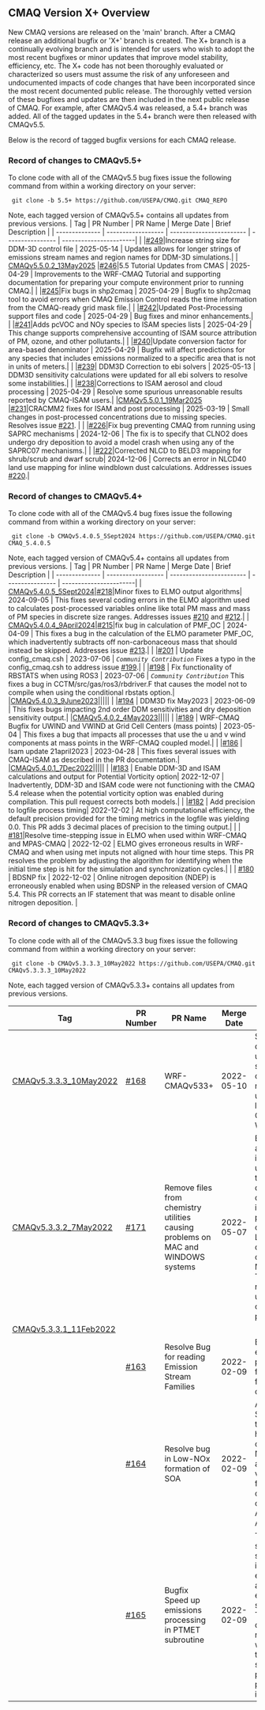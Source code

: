 ## CMAQ Version X+ Overview
New CMAQ versions are released on the 'main' branch.  After a CMAQ release an additional bugfix or 'X+' branch is created.  The X+ branch is a continually evolving branch and is intended for users who wish to adopt the most recent bugfixes or minor updates that improve model stability, efficiency, etc. The X+ code has not been thoroughly evaluated or characterized so users must assume the risk of any unforeseen and undocumented impacts of code changes that have been incorporated since the most recent documented public release. The thoroughly vetted version of these bugfixes and updates are then included in the next public release of CMAQ.  For example, after CMAQv5.4 was released, a 5.4+ branch was added.  All of the tagged updates in the 5.4+ branch were then released with CMAQv5.5. 

Below is the record of tagged bugfix versions for each CMAQ release. 

### Record of changes to CMAQv5.5+  
To clone code with all of the CMAQv5.5 bug fixes issue the following command from within a working directory on your server:
```
 git clone -b 5.5+ https://github.com/USEPA/CMAQ.git CMAQ_REPO
```
Note, each tagged version of CMAQv5.5+ contains all updates from previous versions.
|      Tag        |   PR Number       |         PR Name          |   Merge Date     | Brief Description |
| -------------- | ------------------ | ------------------------ | ---------------- | -----------------------|
| |[#249](https://github.com/USEPA/CMAQ/pull/249)|Increase string size for DDM-3D control file | 2025-05-14 | Updates allows for longer strings of emissions stream names and region names for DDM-3D simulations.|
| [CMAQv5.5.0.2_13May2025](https://github.com/USEPA/CMAQ/releases/tag/CMAQv5.5.0.2_13May2025)  |[#246](https://github.com/USEPA/CMAQ/pull/246)|5.5 Tutorial Updates from CMAS  | 2025-04-29 | Improvements to the WRF-CMAQ Tutorial and supporting documentation for preparing your compute environment prior to running CMAQ.|
| |[#245](https://github.com/USEPA/CMAQ/pull/245)|Fix bugs in shp2cmaq | 2025-04-29 | Bugfix to shp2cmaq tool to avoid errors when CMAQ Emission Control reads the time information from the CMAQ-ready grid mask file.|
| |[#242](https://github.com/USEPA/CMAQ/pull/242)|Updated Post-Processing support files and code  | 2025-04-29 | Bug fixes and minor enhancements.|
| |[#241](https://github.com/USEPA/CMAQ/pull/241)|Adds pcVOC and NOy species to ISAM species lists  | 2025-04-29 | This change supports comprehensive accounting of ISAM source attribution of PM, ozone, and other pollutants.|
| |[#240](https://github.com/USEPA/CMAQ/pull/240)|Update conversion factor for area-based denominator  | 2025-04-29 | Bugfix will affect predictions for any species that includes emissions normalized to a specific area that is not in units of meters.|
| |[#239](https://github.com/USEPA/CMAQ/pull/239)| DDM3D Correction to ebi solvers | 2025-05-13 | DDM3D sensitivity calculations were updated for all ebi solvers to resolve some instabilities.|
| |[#238](https://github.com/USEPA/CMAQ/pull/238)|Corrections to ISAM aerosol and cloud processing  | 2025-04-29 | Resolve some spurious unreasonable results reported by CMAQ-ISAM users.|
|[CMAQv5.5.0.1_19Mar2025](https://github.com/USEPA/CMAQ/releases/tag/CMAQv5.5.0.1_19Mar2025) |[#231](https://github.com/USEPA/CMAQ/pull/231)|CRACMM2 fixes for ISAM and post processing  | 2025-03-19 | Small changes in post-processed concentrations due to missing species. Resolves issue [#221](https://github.com/USEPA/CMAQ/issues/221). |
| |[#226](https://github.com/USEPA/CMAQ/pull/226)|Fix bug preventing CMAQ from running using SAPRC mechanisms  | 2024-12-06 | The fix is to specify that CLNO2 does undergo dry deposition to avoid a model crash when using any of the SAPRC07 mechanisms.|
| |[#222](https://github.com/USEPA/CMAQ/pull/222)|Corrected NLCD to BELD3 mapping for shrub/scrub and dwarf scrub| 2024-12-06 | Corrects an error in NLCD40 land use mapping for inline windblown dust calculations. Addresses issues [#220](https://github.com/USEPA/CMAQ/issues/220).|



### Record of changes to CMAQv5.4+  
To clone code with all of the CMAQv5.4 bug fixes issue the following command from within a working directory on your server:
```
 git clone -b CMAQv5.4.0.5_5Sept2024 https://github.com/USEPA/CMAQ.git CMAQ_5.4.0.5
```

Note, each tagged version of CMAQv5.4+ contains all updates from previous versions.
|      Tag        |   PR Number       |         PR Name          |   Merge Date     | Brief Description |
| -------------- | ------------------ | ------------------------ | ---------------- | -----------------------|
| [CMAQv5.4.0.5_5Sept2024](https://github.com/USEPA/CMAQ/releases/tag/CMAQv5.4.0.5_5Sept2024)|[#218](https://github.com/USEPA/CMAQ/pull/218)|Minor fixes to ELMO output algorithms| 2024-09-05 | This fixes several coding errors in the ELMO algorithm used to calculates post-processed variables online like total PM mass and mass of PM species in discrete size ranges. Addresses issues [#210](https://github.com/USEPA/CMAQ/issues/210) and [#212](https://github.com/USEPA/CMAQ/issues/212).|
| [CMAQv5.4.0.4_9April2024](https://github.com/USEPA/CMAQ/releases/tag/CMAQv5.4.0.4_9April2024)|[#215](https://github.com/USEPA/CMAQ/pull/215)|fix bug in calculation of PMF_OC | 2024-04-09 | This fixes a bug in the calculation of the ELMO parameter PMF_OC, which inadvertently subtracts off non-carbonaceous mass that should instead be skipped. Addresses issue [#213](https://github.com/USEPA/CMAQ/issues/213).|
|  |[#201](https://github.com/USEPA/CMAQ/pull/201) | Update config_cmaq.csh  | 2023-07-06 | _`Community Contribution`_ Fixes a typo in the config_cmaq.csh to address issue [#199](https://github.com/USEPA/CMAQ/issues/199).|
|  |[#198](https://github.com/USEPA/CMAQ/pull/198) | Fix functionality of RBSTATS when using ROS3  | 2023-07-06 | _`Community Contribution`_ This fixes a bug in CCTM/src/gas/ros3/rbdriver.F that causes the model not to compile when using the conditional rbstats option.|
|[CMAQv5.4.0.3_9June2023](https://github.com/USEPA/CMAQ/releases/tag/CMAQv5.4.0.3_9June2023)|||||
|  |[#194](https://github.com/USEPA/CMAQ/pull/194) | DDM3D fix May2023  | 2023-06-09 | This fixes bugs impacting 2nd order DDM sensitivities and dry deposition sensitivity output.|
|[CMAQv5.4.0.2_4May2023](https://github.com/USEPA/CMAQ/releases/tag/CMAQv5.4.0.2_4May2023)|||||
|  |[#189](https://github.com/USEPA/CMAQ/pull/189) | WRF-CMAQ Bugfix for UWIND and VWIND at Grid Cell Centers (mass points)  | 2023-05-04 | This fixes a bug that impacts all processes that use the u and v wind components at mass points in the WRF-CMAQ coupled model.|
|  |[#186](https://github.com/USEPA/CMAQ/pull/186) | Isam update 21april2023 | 2023-04-28 |  This fixes several issues with CMAQ-ISAM as described in the PR documentation.|
|[CMAQv5.4.0.1_7Dec2022](https://github.com/USEPA/CMAQ/releases/tag/CMAQv5.4.0.1_7Dec2022)|||||
|  |[#183](https://github.com/USEPA/CMAQ/pull/183) | Enable DDM-3D and ISAM calculations and output for Potential Vorticity option| 2022-12-07 | Inadvertently, DDM-3D and ISAM code were not functioning with the CMAQ 5.4 release when the potential vorticity option was enabled during compilation. This pull request corrects both models.|
|  |[#182](https://github.com/USEPA/CMAQ/pull/182) | Add precision to logfile process timing| 2022-12-02 | At high computational efficiency, the default precision provided for the timing metrics in the logfile was yielding 0.0. This PR adds 3 decimal places of precision to the timing output.|
|  |  [#181](https://github.com/USEPA/CMAQ/pull/181)|Resolve time-stepping issue in ELMO when used within WRF-CMAQ and MPAS-CMAQ | 2022-12-02 | ELMO gives erroneous results in WRF-CMAQ and when using met inputs not aligned with hour time steps. This PR resolves the problem by adjusting the algorithm for identifying when the initial time step is hit for the simulation and synchronization cycles.|
| | [#180](https://github.com/USEPA/CMAQ/pull/180)     | BDSNP fix  | 2022-12-02 | Online nitrogen deposition (NDEP) is erroneously enabled when using BDSNP in the released version of CMAQ 5.4. This PR corrects an IF statement that was meant to disable online nitrogen deposition. |


### Record of changes to CMAQv5.3.3+
To clone code with all of the CMAQv5.3.3 bug fixes issue the following command from within a working directory on your server:
```
 git clone -b CMAQv5.3.3.3_10May2022 https://github.com/USEPA/CMAQ.git CMAQv5.3.3.3_10May2022
```

Note, each tagged version of CMAQv5.3.3+ contains all updates from previous versions.

|      Tag        |   PR Number       |         PR Name          |   Merge Date     | Brief Description |
| -------------- | ------------------ | ------------------------ | ---------------- | -----------------------|
| [CMAQv5.3.3.3_10May2022](https://github.com/USEPA/CMAQ/releases/tag/CMAQv5.3.3.3_10May2022) |[#168](https://github.com/USEPA/CMAQ/pull/168) | WRF-CMAQv533+| 2022-05-10 | Script and documentation update to ensure streamlined building of the WRF-CMAQ model intended for users who would like to run CMAQv5.3.3+ with WRFv4.4+.|
| [CMAQv5.3.3.2_7May2022](https://github.com/USEPA/CMAQ/releases/tag/CMAQv5.3.3.2_7May2022)     |  [#171](https://github.com/USEPA/CMAQ/pull/171)|Remove files from chemistry utilities causing problems on MAC and WINDOWS systems | 2022-05-07 | Both the create_ebi and inline_phot_prerproc utilities have files in their source code directories that only differ in letter case in filenames. The property does not cause problems on Linux systems but can cause problems on Window and Macintosh systems. The pull request removes the unneeded files causing the problems.|
|[CMAQv5.3.3.1_11Feb2022](https://github.com/USEPA/CMAQ/releases/tag/CMAQv5.3.3.1_11Feb2022) | | | | |
| | [#163](https://github.com/USEPA/CMAQ/pull/163)     | Resolve Bug for reading Emission Stream Families        | 2022-02-09 | Bug fix to avoid errors when processing matches for emission stream families related to capitalization. |
|                | [#164](https://github.com/USEPA/CMAQ/pull/164)    | Resolve bug in Low-NOx formation of SOA  | 2022-02-09| A typo in the SOA_DEFN data table resulted in high NOx reactions contributing to low-NOx species, which are quite low in volatility. This bug fix has a considerable impact on SOA if using AE6. No impact for AE7.  |
|                | [#165](https://github.com/USEPA/CMAQ/pull/165)    | Bugfix Speed up emissions processing in PTMET subroutine        | 2022-02-09 | The PTMET subroutine is streamlined so that it is not run for every point source and every stream every time each stream is called. This update drastically reduces runtimes in areas where there happen to be lots of point sources on a particular processor. No impact on results. |










